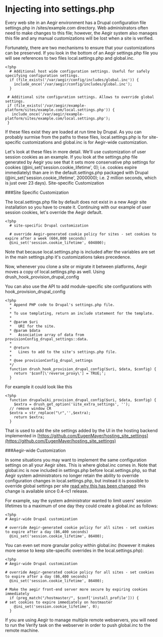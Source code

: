 Injecting into settings.php
===========================

Every web site in an Aegir environment has a Drupal configuration file settings.php in /sites/example.com directory. Web administrators often need to make changes to this file; however, the Aegir system also manages this file and any manual customizations will be lost when a site is verified.

Fortunately, there are two mechanisms to ensure that your customizations can be preserved. If you look in the bottom of an Aegir settings.php file you will see references to two files local.settings.php and global.inc.

    <?php
      # Additional host wide configuration settings. Useful for safely specifying configuration settings.
      if (file_exists('/var/aegir/config/includes/global.inc')) {
        include_once('/var/aegir/config/includes/global.inc');
      }

     # Additional site configuration settings. Allows to override global settings.
     if (file_exists('/var/aegir/example-platform/sites/example.com/local.settings.php')) {
       include_once('/var/aegir/example-platform/sites/example.com/local.settings.php');
     }

If these files exist they are loaded at run time by Drupal. As you can probably surmise from the paths to these files, local.settings.php is for site-specific customizations and global.inc is for Aegir-wide customization.

Let's look at these files in more detail. We'll use customization of user session cookies as an example. If you look at the settings.php file generated by Aegir you see that it sets more conservative php settings for cookies (@ini_set('session.cookie_lifetime',  0); i.e. cookies expire immediately) than are in the default.settings.php packaged with Drupal (@ini_set('session.cookie_lifetime',  2000000); i.e. 2 million seconds, which is just over 23 days).
Site-specific Customization

###Site Specific Customization

The local.settings.php file by default does not exist in a new Aegir site installation so you have to create it. Continuing with our example of user session cookies, let's override the Aegir default.

    <?php
      # site-specific Drupal customization

      # override Aegir-generated cookie policy for sites - set cookies to expire after a week (604,800 seconds)
      @ini_set('session.cookie_lifetime', 604800);

Note that because local.settings.php is included after the variables are set in the main settings.php it's customizations takes precedence.

Now, whenever you clone a site or migrate it between platforms, Aegir moves a copy of local.settings.php as well.
Using drush_hook_provision_drupal_config

You can also use the API to add module-specific site configurations with hook_provision_drupal_config

    <?php
      * Append PHP code to Drupal's settings.php file.
      *
      * To use templating, return an include statement for the template.
      *
      * @param $uri
      *   URI for the site.
      * @param $data
      *   Associative array of data from provisionConfig_drupal_settings::data.
      *
      * @return
      *   Lines to add to the site's settings.php file.
      *
      * @see provisionConfig_drupal_settings
      */
      function drush_hook_provision_drupal_config($uri, $data, $config) {
        return '$conf[\'reverse_proxy\'] = TRUE;';
      }

For example it could look like this

    <?php
      function drupalwiki_provision_drupal_config($uri, $data, $config) {
        $extra = drush_get_option('site_extra_settings', '');
      // remove window CR
      $extra = str_replace("\r",'',$extra);
        return $extra;
      }

That is used to add the site settings added by the UI in the hosting backend implemented in [https://github.com/EugenMayer/hosting_site_settings](https://github.com/EugenMayer/hosting_site_settings)

###Aegir-wide Customization

In some situations you may want to implement the same configuration settings on all your Aegir sites. This is where global.inc comes in. Note that global.inc is now included in settings.php before local.settings.php, so that Aegir system administrators no longer retain the ability to override configuration changes in local.settings.php, but instead it is possible to override global settings per site [read why this has been changed](http://drupal.org/node/1044938): this change is available since 0.4-rc1 release.

For example, say the system administrator wanted to limit users' session lifetimes to a maximum of one day they could create a global.inc as follows:

    <?php
    # Aegir-wide Drupal customization

    # override Aegir-generated cookie policy for all sites - set cookies to expire after a day (86,400 seconds)
      @ini_set('session.cookie_lifetime', 86400);

You can even set more granular policy within global.inc (however it makes more sense to keep site-specific overrides in the local.settings.php):

    <?php
    # Aegir-wide Drupal customization

    # override Aegir-generated cookie policy for all sites - set cookies to expire after a day (86,400 seconds)
      @ini_set('session.cookie_lifetime', 86400);

    # Make the aegir front-end server more secure by expiring cookies immediately
      if (preg_match("/hostmaster/", $conf['install_profile'])) {
    # set cookies to expire immediately on hostmaster
        @ini_set('session.cookie_lifetime', 0);
      }


If you are using Aegir to manage multiple remote webservers, you will need to run the Verify task on the webserver in order to push global.inc to the remote machine.